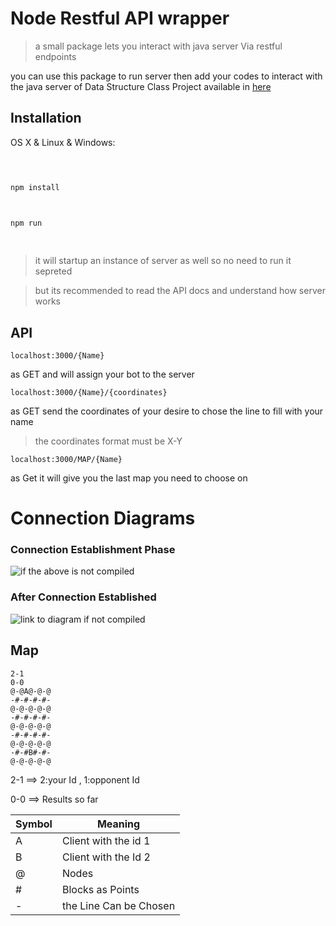 

  

  

# Node Restful API wrapper

  

> a small package lets you interact with java server Via restful endpoints

  

  

you can use this package to run server then add your codes to interact with the java server of Data Structure Class Project available in [here](https://github.com/AshkanAbd/khat_noghte_rebuild)

  

  

## Installation

  

  

OS X & Linux & Windows:

  

  

```sh

  

npm install

  

npm run

  

```

  

>it will startup an instance of server as well so no need to run it sepreted

  

  

>but its recommended to read the API docs and understand how server works

  

  

## API
  

    localhost:3000/{Name}
as GET and will assign your bot to the server

    localhost:3000/{Name}/{coordinates}

as GET send the coordinates of your desire to chose the line to fill with your name
>the coordinates format must be X-Y

    localhost:3000/MAP/{Name}

as Get it will give you the last map you need to choose on
 
  

# Connection Diagrams

  

  

### Connection Establishment Phase

  

![if the above is not compiled](https://mermaid.ink/svg/eyJjb2RlIjoic2VxdWVuY2VEaWFncmFtXG5cbkNsaWVudCAtLT4-IFNlcnZlcjogQ29ubmVjdGlvbiBlc3RhYmxpc2hlcy4uLlxuXG5DbGllbnQgLT4-IFNlcnZlcjogQ2xpZW50IE5hbWUgaW4gcGxhaW4gdGV4dCIsIm1lcm1haWQiOnsidGhlbWUiOiJkZWZhdWx0In0sInVwZGF0ZUVkaXRvciI6ZmFsc2V9)

  

### After Connection Established


![link to diagram if not compiled](https://mermaid.ink/svg/eyJjb2RlIjoic2VxdWVuY2VEaWFncmFtXG5cblNlcnZlci0-PiBDbGllbnQ6R2FtZXMgTWFwICgqKVxuXG5DbGllbnQgLT4-IFNlcnZlcjpDb3JyZGVuYXRlcyBpbiAnWC1ZJyBmcm9tYXQgKCopXG5cbk5vdGUgcmlnaHQgb2YgQ2xpZW50OigqKSBhbGwgdGhlIENvbm5lY3Rpb25zPGJyPiBIYXBwZW4gaW4gQmFzZTY0PGJyPiBFbmNvZGluZ1xuXG5TZXJ2ZXIgLT4-IENsaWVudDogaWYgb3RoZXIgQ2xpZW50IENob29zZSBhIGNvcmRpbmF0ZSBHYW1lIE1hcCAoKilcbiIsIm1lcm1haWQiOnsidGhlbWUiOiJkZWZhdWx0In0sInVwZGF0ZUVkaXRvciI6ZmFsc2V9)

  

## Map

 

    2-1
    0-0
    @-@A@-@-@
    -#-#-#-#-
    @-@-@-@-@
    -#-#-#-#-
    @-@-@-@-@
    -#-#-#-#-
    @-@-@-@-@
    -#-#B#-#-
    @-@-@-@-@

2-1 ==> 2:your Id , 1:opponent Id

0-0 ==> Results so far

| Symbol | Meaning |
|--|--|
| A | Client with the id 1 |
| B | Client with the Id 2 |
| @ | Nodes |
| # | Blocks as Points |
| - | the Line Can be Chosen |
